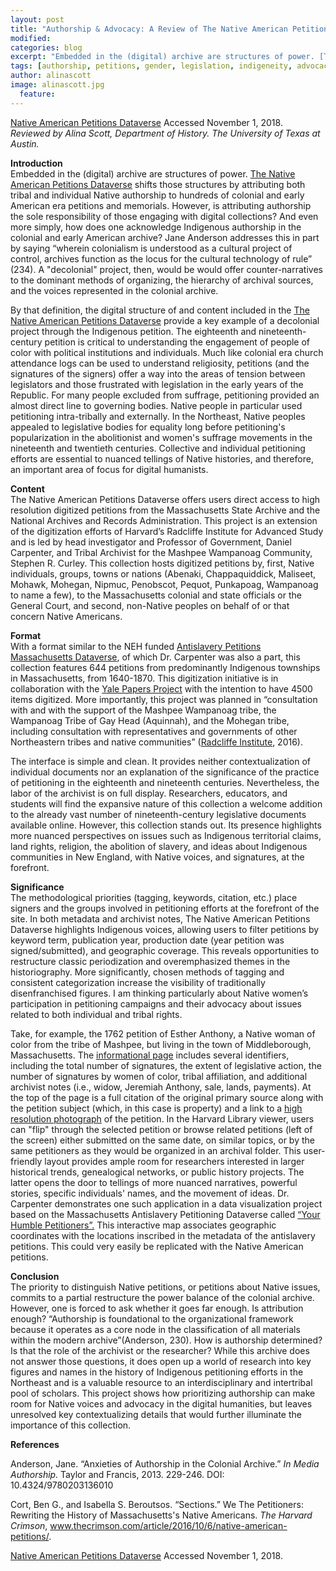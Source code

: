 ```yaml
---
layout: post
title: "Authorship & Advocacy: A Review of The Native American Petitions Dataverse "
modified:
categories: blog
excerpt: "Embedded in the (digital) archive are structures of power. [The Native American Petitions Dataverse](https://dataverse.harvard.edu/dataverse/nativeamericanpetitions) shifts those structures by attributing both tribal and individual Native authorship to hundreds of colonial and early American petitions and memorials."
tags: [authorship, petitions, gender, legislation, indigeneity, advocacy]
author: alinascott
image: alinascott.jpg
  feature:
---
```

[Native American Petitions Dataverse](https://dataverse.harvard.edu/dataverse.xhtml?alias=nativeamericanpetitions) Accessed November 1, 2018.   
*Reviewed by Alina Scott, Department of History. The University of Texas at Austin.*   

**Introduction**  
Embedded in the (digital) archive are structures of power. [The Native American Petitions Dataverse](https://dataverse.harvard.edu/dataverse/nativeamericanpetitions) shifts those structures by attributing both tribal and individual Native authorship to hundreds of colonial  and early American era petitions and memorials. However, is attributing authorship the sole responsibility of those engaging with digital collections? And even more simply, how does one acknowledge Indigenous authorship in the colonial and early American archive? Jane Anderson addresses this in part by saying “wherein colonialism is understood as a cultural project of control, archives function as the locus for the cultural technology of rule” (234). A "decolonial" project, then, would be would offer counter-narratives to the dominant methods of organizing, the hierarchy of archival sources, and the voices represented in the colonial archive. 

By that definition, the digital structure of and content included in the [The Native American Petitions Dataverse](https://dataverse.harvard.edu/dataverse/nativeamericanpetitions) provide a key example of a decolonial project through the Indigenous petition. The eighteenth and nineteenth-century petition is critical to understanding the engagement of people of color with political institutions and individuals. Much like colonial era church attendance logs can be used to understand religiosity, petitions (and the signatures of the signers) offer a way into the areas of tension between legislators and those frustrated with legislation in the early years of the Republic. For many people excluded from suffrage, petitioning provided an almost direct line to governing bodies. Native people in particular used petitioning intra-tribally and externally. In the Northeast, Native peoples appealed to legislative bodies for equality long before petitioning's popularization in the abolitionist and women's suffrage movements in the nineteenth and twentieth centuries. Collective and individual petitioning efforts are essential to nuanced tellings of Native histories, and therefore, an important area of focus for digital humanists.

**Content**   
The Native American Petitions Dataverse offers users direct access to high resolution digitized petitions from the Massachusetts State Archive and the National Archives and Records Administration.  This project is an extension of the digitization efforts of Harvard’s Radcliffe Institute for Advanced Study and is led by head investigator and Professor of Government, Daniel Carpenter, and Tribal Archivist for the Mashpee Wampanoag Community, Stephen R. Curley. This collection hosts digitized petitions by, first, Native individuals, groups, towns or nations (Abenaki, Chappaquiddick, Maliseet, Mohawk, Mohegan, Nipmuc, Penobscot, Pequot, Punkapoag, Wampanoag to name a few), to the Massachusetts colonial and state officials or the General Court, and second, non-Native peoples on behalf of or that concern Native Americans.  

**Format**   
With a format similar to the NEH funded [Antislavery Petitions Massachusetts Dataverse](https://dataverse.harvard.edu/dataverse/antislaverypetitionsma), of which Dr. Carpenter was also a part, this collection features 644 petitions from predominantly Indigenous townships in Massachusetts, from 1640-1870.  This digitization initiative is in collaboration with the [Yale Papers Project](https://yipp.yale.edu/) with the intention to have 4500 items digitized. More importantly, this project was planned in “consultation with and with the support of the Mashpee Wampanoag tribe, the Wampanoag Tribe of Gay Head (Aquinnah), and the Mohegan tribe, including consultation with representatives and governments of other Northeastern tribes and native communities” ([Radcliffe Institute](https://www.radcliffe.harvard.edu/news/in-news/digitizing-native-american-petitions), 2016).  

The interface is simple and clean. It provides neither contextualization of individual documents nor an explanation of the significance of the practice of petitioning in the eighteenth and nineteenth centuries. Nevertheless, the labor of the archivist is on full display. Researchers, educators, and students will find the expansive nature of this collection a welcome addition to the already vast number of nineteenth-century legislative documents available online. However, this collection stands out. Its presence highlights more nuanced perspectives on issues such as Indigenous territorial claims, land rights, religion, the abolition of slavery, and ideas about Indigenous communities in New England, with Native voices, and signatures, at the forefront.  

**Significance**  
 The methodological priorities (tagging, keywords, citation, etc.) place signers and the groups involved in petitioning efforts at the forefront of the site. In both metadata and archivist notes, The Native American Petitions Dataverse highlights Indigenous voices, allowing users to filter petitions by keyword term, publication year, production date (year petition was signed/submitted), and geographic coverage. This reveals opportunities to restructure classic periodization and overemphasized themes in the historiography. More significantly, chosen methods of tagging and consistent categorization increase the visibility of traditionally disenfranchised figures. I am thinking particularly about Native women’s participation in petitioning campaigns and their advocacy about issues related to both individual and tribal rights.  

Take, for example, the 1762 petition of Esther Anthony, a Native woman of color from the tribe of Mashpee, but living in the town of Middleborough, Massachusetts. The [informational page](https://dataverse.harvard.edu/dataset.xhtml?persistentId=doi:10.7910/DVN/W0R4MJ) includes several identifiers, including the total number of signatures, the extent of legislative action, the number of signatures by women of color, tribal affiliation, and additional archivist notes (i.e., widow, Jeremiah Anthony, sale, lands, payments). At the top of the page is a full citation of the original primary source along with the petition subject (which, in this case is property) and a link to a [high resolution photograph](https://iiif.lib.harvard.edu/manifests/view/drs:422116544$140i) of the petition. In the Harvard Library viewer, users can "flip" through the selected petition or browse related petitions (left of the screen) either submitted on the same date, on similar topics, or by the same petitioners as they would be organized in an archival folder. This user-friendly layout provides ample room for researchers interested in larger historical trends, genealogical networks, or public history projects. The latter opens the door to tellings of more nuanced narratives, powerful stories, specific individuals' names, and the movement of ideas. Dr. Carpenter demonstrates one such application in a data visualization project based on the Massachusetts Antislavery Petitioning Dataverse called [“Your Humble Petitioners”.](http://www.yourhumblepetitioners.com/mapview/antislaveryma) This interactive map associates geographic coordinates with the locations inscribed in the metadata of the antislavery petitions. This could very easily be replicated with the Native American petitions. 

**Conclusion**   
The priority to distinguish Native petitions, or petitions about Native issues, commits to a partial restructure the power balance of the colonial archive. However, one is forced to ask whether it goes far enough. Is attribution enough?  “Authorship is foundational to the organizational framework because it operates as a core node in the classification of all materials within the modern archive”(Anderson, 230). How is authorship determined? Is that the role of the archivist or the researcher? While this archive does not answer those questions, it does open up a world of research into key figures and names in the history of Indigenous petitioning efforts in the Northeast and is a valuable resource to an interdisciplinary and intertribal pool of scholars. This project shows how prioritizing authorship can make room for Native voices and advocacy in the digital humanities, but leaves unresolved key contextualizing details that would further illuminate the importance of this collection.


**References**  

Anderson, Jane. “Anxieties of Authorship in the Colonial Archive.” *In Media Authorship.* Taylor and Francis, 2013. 229-246. DOI: 10.4324/9780203136010    

Cort, Ben G., and Isabella S. Beroutsos. “Sections.” We The Petitioners: Rewriting the History of Massachusetts's Native Americans. *The Harvard Crimson*, www.thecrimson.com/article/2016/10/6/native-american-petitions/.  

[Native American Petitions Dataverse](https://dataverse.harvard.edu/dataverse.xhtml?alias=nativeamericanpetitions) Accessed November 1, 2018. 











